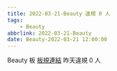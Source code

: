 ```yaml
---
title: 2022-03-21-Beauty 違規 0 人
tags:
    - Beauty
abbrlink: 2022-03-21-Beauty
date: Beauty-2022-03-21 12:00:00
---
```

Beauty 板 [板規連結](https://www.ptt.cc/bbs/Beauty/M.1630069980.A.84B.html)
昨天違規 0 人
